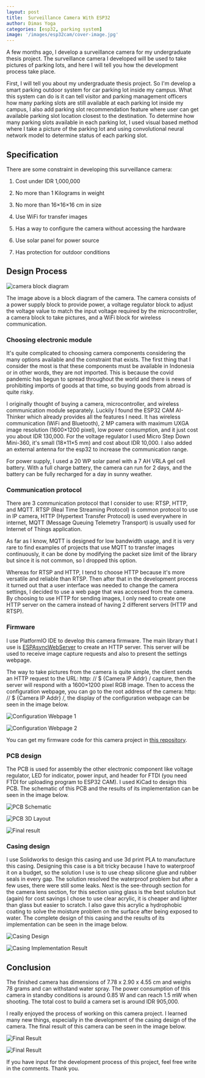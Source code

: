 ```yaml
---
layout: post
title:  Surveillance Camera With ESP32
author: Dimas Yoga
categories: [esp32, parking system]
image: '/images/esp32cam/cover-image.jpg'
---
```


A few months ago, I develop a surveillance camera for my undergraduate thesis project. The surveillance camera I developed will be used to take pictures of parking lots, and here I will tell you how the development process take place.

First, I will tell you about my undergraduate thesis project. So I'm develop a smart parking outdoor system for car parking lot inside my campus. What this system can do is it can tell visitor and parking management officers how many parking slots are still available at each parking lot inside my campus, I also add parking slot recommendation feature where user can get available parking slot location closest to the destination. To determine how many parking slots available in each parking lot, I used visual based method where I take a picture of the parking lot and using convolutional neural network model to determine status of each parking slot.

## Specification

There are some constraint in developing this surveillance camera:

1. Cost under IDR 1,000,000

2. No more than 1 Kilograms in weight

3. No more than 16×16×16 cm in size

4. Use WiFi for transfer images

5. Has a way to configure the camera without accessing the hardware

6. Use solar panel for power source

7. Has protection for outdoor conditions

## Design Process

![camera block diagram](/images/esp32cam/blogdiagram.png)

The image above is a block diagram of the camera. The camera consists of a power supply block to provide power, a voltage regulator block to adjust the voltage value to match the input voltage required by the microcontroller, a camera block to take pictures, and a WiFi block for wireless communication.

### Choosing electronic module

It's quite complicated to choosing camera components considering the many options available and the constraint that exists. The first thing that I consider the most is that these components must be available in Indonesia or in other words, they are not imported. This is because the covid pandemic has begun to spread throughout the world and there is news of prohibiting imports of goods at that time, so buying goods from abroad is quite risky.

I originally thought of buying a camera, microcontroller, and wireless communication module separately. Luckily I found the ESP32 CAM AI-Thinker which already provides all the features I need. It has wireless communication (WiFi and Bluetooth), 2 MP camera with maximum UXGA image resolution (1600×1200 pixel), low power consumption, and it just cost you about IDR 130,000. For the voltage regulator I used Micro Step Down Mini-360, it's small (18×11×5 mm) and cost about IDR 10,000. I also added an external antenna for the esp32 to increase the communication range.

For power supply, I used a 20 WP solar panel with a 7 AH VRLA gel cell battery. With a full charge battery, the camera can run for 2 days, and the battery can be fully recharged for a day in sunny weather.

### Communication protocol

There are 3 communication protocol that I consider to use: RTSP, HTTP, and MQTT. RTSP (Real Time Streaming Protocol) is common protocol to use in IP camera, HTTP (Hypertext Transfer Protocol) is used everywhere in internet, MQTT (Message Queuing Telemetry Transport) is usually used for Internet of Things application.

As far as I know, MQTT is designed for low bandwidth usage, and it is very rare to find examples of projects that use MQTT to transfer images continuously, it can be done by modifying the packet size limit of the library but since it is not common, so I dropped this option.

Whereas for RTSP and HTTP, I tend to choose HTTP because it's more versatile and reliable than RTSP. Then after that in the development process it turned out that a user interface was needed to change the camera settings, I decided to use a web page that was accessed from the camera. By choosing to use HTTP for sending images, I only need to create one HTTP server on the camera instead of having 2 different servers (HTTP and RTSP).

### Firmware

I use PlatformIO IDE to develop this camera firmware. The main library that I use is [ESPAsyncWebServer](https://github.com/me-no-dev/ESPAsyncWebServer) to create an HTTP server. This server will be used to receive image capture requests and also to present the settings webpage.

The way to take pictures from the camera is quite simple, the client sends an HTTP request to the URL: http: // $ {Camera IP Addr} / capture, then the server will respond with a 1600×1200 pixel RGB image. Then to access the configuration webpage, you can go to the root address of the camera: http: // $ {Camera IP Addr} /, the display of the configuration webpage can be seen in the image below.

![Configuration Webpage 1](/images/esp32cam/setting-webpage-1.png)

![Configuration Webpage 2](/images/esp32cam/setting-webpage-2.png)

You can get my firmware code for this camera project in [this repository](https://github.com/Dimasyoga/OutdoorParkingSystem-ESP32Firmware).

### PCB design

The PCB is used for assembly the other electronic component like voltage regulator, LED for indicator, power input, and header for FTDI (you need FTDI for uploading program to ESP32 CAM). I used KiCad to design this PCB. The schematic of this PCB and the results of its implementation can be seen in the image below.

![PCB Schematic](/images/esp32cam/PCBSchematic.png)

![PCB 3D Layout](/images/esp32cam/PCB-layout-3d.png)

![Final result](/images/esp32cam/implementation.jpg)

### Casing design

I use Solidworks to design this casing and use 3d print PLA to manufacture this casing. Designing this case is a bit tricky because I have to waterproof it on a budget, so the solution I use is to use cheap silicone glue and rubber seals in every gap. The solution resolved the waterproof problem but after a few uses, there were still some leaks. Next is the see-through section for the camera lens section, for this section using glass is the best solution but (again) for cost savings I chose to use clear acrylic, it is cheaper and lighter than glass but easier to scratch. I also gave this acrylic a hydrophobic coating to solve the moisture problem on the surface after being exposed to water. The complete design of this casing and the results of its implementation can be seen in the image below.

![Casing Design](/images/esp32cam/Casing-design.png)

![Casing Implementation Result](/images/esp32cam/Casing-implementation.jpg)

## Conclusion

The finished camera has dimensions of 7.78 x 2.90 x 4.55 cm and weighs 78 grams and can withstand water spray. The power consumption of this camera in standby conditions is around 0.85 W and can reach 1.5 mW when shooting. The total cost to build a camera set is around IDR 905,000.

I really enjoyed the process of working on this camera project. I learned many new things, especially in the development of the casing design of the camera. The final result of this camera can be seen in the image below.

![Final Result](/images/esp32cam/Final-1.jpg)

![Final Result](/images/esp32cam/Final-2.jpg)

If you have input for the development process of this project, feel free write in the comments. Thank you.

